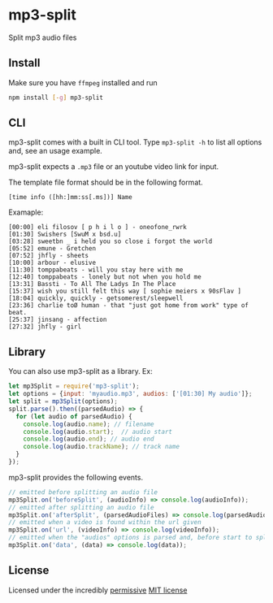 # mp3-split

Split mp3 audio files

## Install

Make sure you have `ffmpeg` installed and run

```bash
npm install [-g] mp3-split
```

## CLI

mp3-split comes with a built in CLI tool. Type ```mp3-split -h``` to list all options and, see an usage example.

mp3-split expects a `.mp3` file or an youtube video link for input.

The template file format should be in the following format.
```
[time info ([hh:]mm:ss[.ms])] Name
```

Examaple:
```
[00:00] eli filosov [ p h i l o ] - oneofone_rwrk
[01:30] Swishers [SwuM x bsd.u]
[03:28] sweetbn _ i held you so close i forgot the world
[05:52] emune - Gretchen
[07:52] jhfly - sheets
[10:00] arbour - elusive
[11:30] tomppabeats - will you stay here with me
[12:40] tomppabeats - lonely but not when you hold me
[13:31] Bassti - To All The Ladys In The Place
[15:37] wish you still felt this way [ sophie meiers x 90sFlav ]
[18:04] quickly, quickly - getsomerest/sleepwell
[23:36] charlie toØ human - that "just got home from work" type of beat.
[25:37] jinsang - affection
[27:32] jhfly - girl
```

## Library

You can also use mp3-split as a library. Ex:

```js
let mp3Split = require('mp3-split');
let options = {input: 'myaudio.mp3', audios: ['[01:30] My audio']};
let split = mp3Split(options);
split.parse().then((parsedAudio) => {
  for (let audio of parsedAudio) {
    console.log(audio.name); // filename
    console.log(audio.start);  // audio start
    console.log(audio.end); // audio end
    console.log(audio.trackName); // track name
  }
});
```

mp3-split provides the following events.

```js
// emitted before splitting an audio file
mp3Split.on('beforeSplit', (audioInfo) => console.log(audioInfo));
// emitted after splitting an audio file
mp3Split.on('afterSplit', (parsedAudioFiles) => console.log(parsedAudioFiles));
// emitted when a video is found within the url given
mp3Split.on('url', (videoInfo) => console.log(videoInfo));
// emitted when the "audios" options is parsed and, before start to split the audio
mp3Split.on('data', (data) => console.log(data));
```

## License

Licensed under the incredibly [permissive](http://en.wikipedia.org/wiki/Permissive_free_software_licence)
[MIT license](http://creativecommons.org/licenses/MIT/)